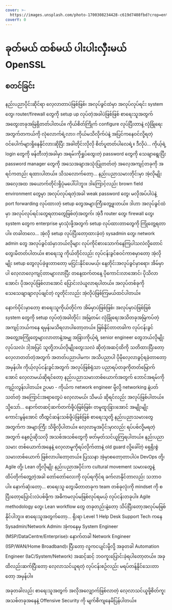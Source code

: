 ```yaml
---
cover: >-
  https://images.unsplash.com/photo-1700308234428-c619d7408fbd?crop=entropy&cs=srgb&fm=jpg&ixid=M3wxOTcwMjR8MHwxfHJhbmRvbXx8fHx8fHx8fDE3MDE5NDkxMzV8&ixlib=rb-4.0.3&q=85
coverY: 0
---
```


# ခုတ်မယ် ထစ်မယ် ပါးပါးလှီးမယ် OpenSSL

## စတင်ခြင်း

နည်းပညာပိုင်းဆိုင်ရာ လေ့လာတာပဲဖြစ်ဖြစ်၊ အလုပ်ခွင်ထဲမှာ အလုပ်လုပ်ရင်း system တွေ၊ router/firewall တွေကို setup up လုပ်တဲ့အခါပဲဖြစ်ဖြစ် စာရေးသူအတွက် အတွေးတခုအမြဲရှိတတ်ပါတယ်။ ကိုယ်စိတ်ကြိုက် configure လုပ်ပြီးတာနဲ့ လုံခြုံရေးအတွက်တကယ်ကို လုံလောက်ရဲ့လား၊ ကိုယ်မသိလိုက်ပဲနဲ့ အပြင်ကနေဝင်လို့ရတဲ့ ဝင်ပေါက်များရှိနေနိုင်လားဆိုပြီး အခါတိုင်းလိုလို စိတ်ပူတတ်ပါလေရဲ့။ ဒီလိုပဲ... ကိုယ့်ရဲ့ login တွေကို ဖန်တီးတဲ့အခါမှာ အရမ်းကိုရှုပ်ထွေးတဲ့ password တွေကို သေချာရွေးပြီး password manager တွေကို အသေအချာအသုံးပြုတတ်တဲ့ အလေ့အကျင့်တခုကို အရင်ကတည်း ရထားပါတယ်။ သိသလောက်တော့... နည်းပညာသမားတိုင်းမှာ အဲ့လိုမျိုးအလေ့အထ အယောက်တိုင်းရှိပုံမပေါ်ပါဘူး။ ဒါကြောင့်လည်း brown field environment တွေမှာ အလုပ်လုပ်ရတဲ့အခါ weak password တွေ၊ မလိုအပ်ပါပဲနဲ့ port forwarding လုပ်ထားတဲ့ setup တွေအများကြီးတွေ့ဖူးတယ်။ ဒါဟာ အလုပ်ခွင်ထဲမှာ အလုပ်လုပ်ရင်းတွေရတာတွေဖြစ်တဲ့အတွက်၊ အဲ့ဒီ router တွေ၊ firewall တွေ၊ system တွေက enterprise မှာသုံးဖို့အတွက် setup လုပ်ထားတာတွေကို ကြုံတွေ့ရတာပါ။ တခါတလေ... အဲ့လို setup လုပ်ပြီးတော့ထားခဲ့တဲ့ sysadmin တွေ၊ network admin တွေ အလုပ်ခွင်ထဲမှာဘယ်လိုများ လုပ်ကိုင်စားသောက်နေကြပါသလဲလို့တောင်တွေးမိတတ်ပါတယ်။ စာရေးသူ ကိုယ်တိုင်လည်း လုပ်ငန်းခွင်စဝင်ကာစမှာတော့ အဲ့လိုမျိုး setup တွေလုပ်ခဲ့ဖူးတာတော့ မငြင်းနိုင်ပေမယ့်၊ နေ့တိုင်းအလုပ်ခွင်မှာရော၊ အိမ်မှာပါ လေ့လာလေ့ကျင့်တာများလာပြီး တနေ့ထက်တနေ့ ပိုကောင်းလာအောင်၊ ပိုသိလာအောင်၊ ပိုအလုပ်ဖြစ်လာအောင် ပြောင်းလဲယူလာရပါတယ်။ အလုပ်တစ်ခုကို သေသေချာချာလုပ်ချင်တဲ့ လူတိုင်းလည်း အဲ့လိုပဲဖြစ်ကြမယ်ထင်ပါတယ်။

နောက်ပိုင်းမှာတော့ စာရေးသူကိုယ်တိုင်က အိမ်မှာပဲဖြစ်ဖြစ်၊ အလုပ်မှာပဲဖြစ်ဖြစ် system တွေကို setup လုပ်တဲ့အခါတိုင်း အမြဲတမ်း လုံခြုံရေးအသိတခုအမြဲကပ်တဲ့အကျင့်ဘယ်ကနေ ရမှန်းမသိရလာပါတော့တယ်။ ဖြစ်နိုင်တာတခါက လုပ်ငန်းခွင်အတွေ့အကြုံတွေများလာတာနဲ့အမျှ အခြားကိုယ့်ရဲ့ senior engineer တွေဘယ်လိုမျိုးလုပ်သလဲ၊ ဒါ့အပြင် သူတို့ဘယ်လိုမျိုးတွေးသလဲ ဆိုတဲ့အဆင့်ထိကို သတိထားပြီးတော့ လေ့လာတတ်တဲ့အတွက် အတတ်ပညာပါမက၊ အသိပညာပါ ပိုမိုလေ့လာခွင့်ရခဲ့တာတော့ အမှန်ပါ။ ကိုယ့်လုပ်ငန်းခွင်အတွက် အလုပ်ဖြစ်ရုံသာ ပညာရပ်တခုကိုတတ်မြောက်အောင် လေ့လာမယ်ဆိုရင်တော့ နည်းပညာသမားတစ်ယောက်အတွက် ဘောင်အရမ်းကိုကျဉ်းလွန်းပါတယ်။ ဥပမာ - ကိုယ်က network engineer မို့လို့ networking နဲ့ပတ်သတ်တဲ့ အကြောင်းအရာတွေပဲ လေ့လာမယ်၊ သိမယ် ဆိုရင်လည်း အလုပ်ဖြစ်ပါတယ်။ သို့သော်... နောက်တဆင့်ဆက်တက်ဖို့ပဲဖြစ်ဖြစ်၊ တမူထူးခြားအောင် အမျိုးမျိုးကောင်းမွန်အောင် တီထွင်ဆန်းသစ်ဖို့ပဲဖြစ်ဖြစ် စာရေးသူတို့ နည်းပညာသမားတွေအတွက်က အများကြီး သိဖို့လိုပါတယ်။ လေ့လာမူအပိုင်းမှာလည်း ရပ်ပစ်လို့မရတဲ့အတွက် နေ့စဉ်ဆိုသလို အသစ်အသစ်တွေကို ဖတ်မှတ်သင်ယူကြရပါတယ်။ နည်းပညာသမား တစ်ယောက်အနေနဲ့ လေ့လာမူကိုရပ်လိုက်တာနဲ့ old guard လို့ခေါ်တဲ့ ရှေရိုးစွဲသမားတစ်ယောက် ဖြစ်လာပါတော့တယ်။ ပြဿနာ အဲ့မှာစတော့တာပါပဲ။ DevOps တို့၊ Agile တို့၊ Lean တို့လိုမျိုး နည်းပညာအပိုင်းက cultural movement သမားတွေနဲ့ ထိပ်တိုက်တွေ့တဲ့အခါ တော်တော်လေးကို လုပ်ရကိုင်ရ ခက်လာနိုင်တာလည်း သဘာဝပါ။ နောက်ဆုံးတော့... စာရေးသူ တွေးမိတာတခုက team တစ်ခုလုံးကို mindset ကို စပြီးတော့ပြောင်းလဲပစ်ဖို့က အဓိကမလုပ်မဖြစ်လုပ်ရမယ့် လုပ်ငန်းတခုပါ။ Agile methodology တွေ၊ Lean workflow တွေ တခုတည်းနဲ့တော့ သိပ်ပြီးတော့အလုပ်မဖြစ်နိုင်ပါဘူး။ စာရေးသူအတွက်တော့... ရိုးရာ Level 1 Help Desk Support Tech ကနေ Sysadmin/Network Admin၊ အဲ့ကနေမှ System Engineer (MSP/DataCentre/Enterprise)၊ နောက်တခါ Network Engineer (ISP/WAN/Home Broadband)၊ ပြီးတော့ လူကငပျင်းမို့လို့ အခုတခါ Automation Engineer (IaC/System/Network) အဆင့်ဆင့် ဘဝကူးပြောင်းခဲ့ရပါတော့တယ်။ အခုထိလည်းဆက်ပြီးတော့ လေ့လာသင်ယူရတဲ့ လုပ်ငန်းစဉ်လည်း မရပ်တန့်နိုင်သေးတာတော့ အမှန်ပါ။

အခုတခါလည်း စာရေးသူအတွက် အလိုအလျှောက်ဖြစ်လာတဲ့ လေ့လာသင်ယူဖို့စိတ်ကူး အသစ်တခုအနေနဲ့ Offensive Security ကို မျက်စိကျနေမိပြန်ပါတယ်။ 







